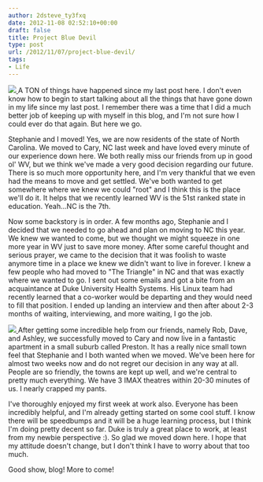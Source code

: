```yaml
---
author: 2dsteve_ty3fxq
date: 2012-11-08 02:52:10+00:00
draft: false
title: Project Blue Devil
type: post
url: /2012/11/07/project-blue-devil/
tags:
- Life
---
```


[![](http://www.bitsandbinary.com/wp-content/uploads/2012/11/BlueDevilHead-150x150.jpeg)
](http://www.bitsandbinary.com/wp-content/uploads/2012/11/BlueDevilHead.jpeg)A TON of things have happened since my last post here. I don't even know how to begin to start talking about all the things that have gone down in my life since my last post. I remember there was a time that I did a much better job of keeping up with myself in this blog, and I'm not sure how I could ever do that again. But here we go.

Stephanie and I moved! Yes, we are now residents of the state of North Carolina. We moved to Cary, NC last week and have loved every minute of our experience down here. We both really miss our friends from up in good ol' WV, but we think we've made a very good decision regarding our future. There is so much more opportunity here, and I'm very thankful that we even had the means to move and get settled. We've both wanted to get somewhere where we knew we could "root" and I think this is the place we'll do it. It helps that we recently learned WV is the 51st ranked state in education. Yeah...NC is the 7th. <!-- more -->

Now some backstory is in order. A few months ago, Stephanie and I decided that we needed to go ahead and plan on moving to NC this year. We knew we wanted to come, but we thought we might squeeze in one more year in WV just to save more money. After some careful thought and serious prayer, we came to the decision that it was foolish to waste anymore time in a place we knew we didn't want to live in forever. I knew a few people who had moved to "The Triangle" in NC and that was exactly where we wanted to go. I sent out some emails and got a bite from an acquaintance at Duke University Health Systems. His Linux team had recently learned that a co-worker would be departing and they would need to fill that position. I ended up landing an interview and then after about 2-3 months of waiting, interviewing, and more waiting, I go the job.

[![](http://www.bitsandbinary.com/wp-content/uploads/2012/11/uhaultruck-150x150.jpg)
](http://www.bitsandbinary.com/wp-content/uploads/2012/11/uhaultruck.jpg)After getting some incredible help from our friends, namely Rob, Dave, and Ashley, we successfully moved to Cary and now live in a fantastic apartment in a small suburb called Preston. It has a really nice small town feel that Stephanie and I both wanted when we moved. We've been here for almost two weeks now and do not regret our decision in any way at all. People are so friendly, the towns are kept up well, and we're central to pretty much everything. We have 3 IMAX theatres within 20-30 minutes of us. I nearly crapped my pants.

I've thoroughly enjoyed my first week at work also. Everyone has been incredibly helpful, and I'm already getting started on some cool stuff. I know there will be speedbumps and it will be a huge learning process, but I think I'm doing pretty decent so far. Duke is truly a great place to work, at least from my newbie perspective :). So glad we moved down here. I hope that my attitude doesn't change, but I don't think I have to worry about that too much.

Good show, blog! More to come!
